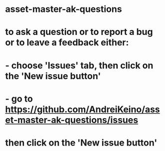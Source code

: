 # asset-master-ak-questions

# to ask a question or to report a bug or to leave a feedback either:

# - choose 'Issues' tab, then click on the 'New issue button'
# - go to https://github.com/AndreiKeino/asset-master-ak-questions/issues 
#   then click on the 'New issue button'
